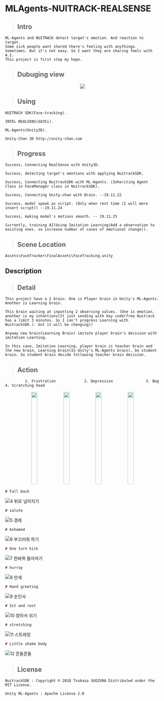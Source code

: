 MLAgents-NUITRACK-REALSENSE
===

 > ## Intro

    ML-Agents and NUITRACK detect target's emotion. And reaction to target.
    Some sick people want shared there's feeling with anythings. Sometimes. But it's not easy. So I want they are sharing feels with A.I.
    This project is first step my hope.

 > ## Dubuging view
<p align="center">
<img src="https://user-images.githubusercontent.com/45858414/78201066-a134da00-74cb-11ea-8d82-1a9d26a8d9a8.png">
</p>

 > ## Using

    NUITRACK SDK(Face-tracking).

    INTEL REALSENS(d435i).

    ML-Agents(Unity3D).
    
    Unity-Chan 3D http://unity-chan.com 

 > ## Progress

    Success, Connecting RealSense with Unity3D.

    Success, detecting target's emotions with applying NuitrackSDK.

    Success, Connecting NuitrackSDK with ML-Agents. (Inheriting Agent Class in FaceManager class in NuitrackSDK).

    Success, Connecting Unity-chan with Brain. --19.11.22

    Success, model speak as script. (Only when rest time (I will more insert script)) --19.11.24

    Success, making model's motions smooth. -- 19.11.25

    Currently, training AI(Using Imitation Learning(Add a observation to existing ones. so increase number of cases of emotional change)).

 > ## Scene Location

    Assets\FaceTracker\FinalAssets\FaceTracking.unity

Description
---   

 > ## Detail
    
    This project have a 2 brain. One is Player brain in Unity's ML-Agents. Another is Learning brain.

    This brain waiting at inputting 2 observing values. (One is emotion. another is my intentions(It just sending with key code(free Nuitrack has a limit 3 minutes. So I can't progress Learning with NuitrackSDK.). but it will be changing)) 

    Anyway new brain(Learning Brain) imitate player brain's decision with imitation Learning.

    In this case, Imitation Learning, player brain is teacher brain and the new brain, Learning brain(In Unity's ML-Agents brain), be student brain. So student brain decide following teacher brain decision.
    
 > ## Action
       
             1. Frustration             2. Depression               3. Beg               4. Scratching head
<p align="center">
<img src="https://user-images.githubusercontent.com/45858414/78201915-d6dac280-74cd-11ea-9328-4f3b90a3805e.PNG" width="20%" height="300">
<img src="https://user-images.githubusercontent.com/45858414/78201999-14d7e680-74ce-11ea-9f6b-08fa973a71b2.PNG" width="20%" height="300">
<img src="https://user-images.githubusercontent.com/45858414/78202000-14d7e680-74ce-11ea-97cf-235e1fa371df.PNG" width="20%" height="300">
<img src="https://user-images.githubusercontent.com/45858414/78202001-15707d00-74ce-11ea-9686-b119859e7c78.PNG" width="20%" height="300">
 </p>

    # Fall back
![4  뒤로 넘어지기](https://user-images.githubusercontent.com/45858414/78202003-15707d00-74ce-11ea-8dad-454e911e1897.PNG)

    # salute
![5  경례](https://user-images.githubusercontent.com/45858414/78202004-16091380-74ce-11ea-80c3-29ddceb7a28f.PNG)

    # Ashamed
![6  부끄러워 하기](https://user-images.githubusercontent.com/45858414/78202006-16091380-74ce-11ea-9291-74168b300b75.PNG)

    # One turn kick
![7  한바퀴 돌아차기](https://user-images.githubusercontent.com/45858414/78202007-16a1aa00-74ce-11ea-928d-f7d9517ae5d5.PNG)
    
    # hurray
![8  만세](https://user-images.githubusercontent.com/45858414/78202008-16a1aa00-74ce-11ea-9f1c-2529f80a37db.PNG)
    
    # Hand greeting
![9  손인사](https://user-images.githubusercontent.com/45858414/78202010-173a4080-74ce-11ea-9628-a6e233d25623.PNG)
    
    # Sit and rest
![10  앉아서 쉬기](https://user-images.githubusercontent.com/45858414/78202011-173a4080-74ce-11ea-9178-300aaf340b69.PNG)
    
    # stretching
![11  스트레칭](https://user-images.githubusercontent.com/45858414/78202012-17d2d700-74ce-11ea-808d-cadbc1720fa4.PNG)

    # Little shake body
![12  흔들흔들](https://user-images.githubusercontent.com/45858414/78201994-13a6b980-74ce-11ea-85e9-f0ed226945df.PNG)
    
 > ## License

    NuitrackSDK : Copyright © 2018 Tsukasa SUGIURA Distributed under the MIT License.

    Unity ML-Agents : Apache License 2.0
